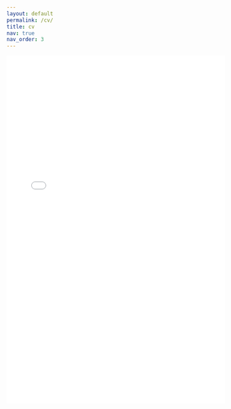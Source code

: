 ```yaml
---
layout: default
permalink: /cv/
title: cv
nav: true
nav_order: 3
---
```


<iframe
  src="../assets/pdf/taerugh_resume.pdf#toolbar=0"
  style="border: none;"
  width="100%"
  height="800px"
  loading="lazy"
  title="PDF-file"
></iframe>